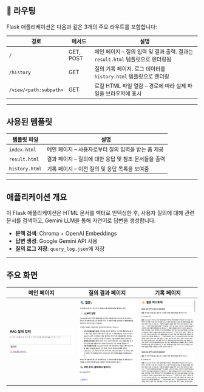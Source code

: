 ## 🔧 라우팅

Flask 애플리케이션은 다음과 같은 3개의 주요 라우트를 포함합니다:

| 경로 | 메서드 | 설명 |
|------|--------|------|
| `/` | GET, POST | 메인 페이지 – 질의 입력 및 결과 출력. 결과는 `result.html` 템플릿으로 렌더링됨 |
| `/history` | GET | 질의 기록 페이지. 로그 데이터를 `history.html` 템플릿으로 렌더링 |
| `/view/<path:subpath>` | GET | 로컬 HTML 파일 열람 – 경로에 따라 실제 파일을 브라우저에 표시 |

---

## 사용된 템플릿

| 템플릿 파일 | 설명 |
|-------------|------|
| `index.html` | 메인 페이지 – 사용자로부터 질의 입력을 받는 폼 제공 |
| `result.html` | 결과 페이지 – 질의에 대한 응답 및 참조 문서들을 출력 |
| `history.html` | 기록 페이지 – 이전 질의 및 응답 목록을 보여줌 |


---

## 애플리케이션 개요

이 Flask 애플리케이션은 HTML 문서를 벡터로 인덱싱한 후, 사용자 질의에 대해 관련 문서를 검색하고, Gemini LLM을 통해 자연어로 답변을 생성합니다.

- **문맥 검색**: Chroma + OpenAI Embeddings  
- **답변 생성**: Google Gemini API 사용  
- **질의 로그 저장**: `query_log.json`에 저장

---

## 주요 화면

| 메인 페이지 | 질의 결과 페이지 | 기록 페이지 |
|-------------|------------------|--------------|
| ![index](assets/index.png) | ![result](assets/result.png) | ![history](assets/history.png) |
